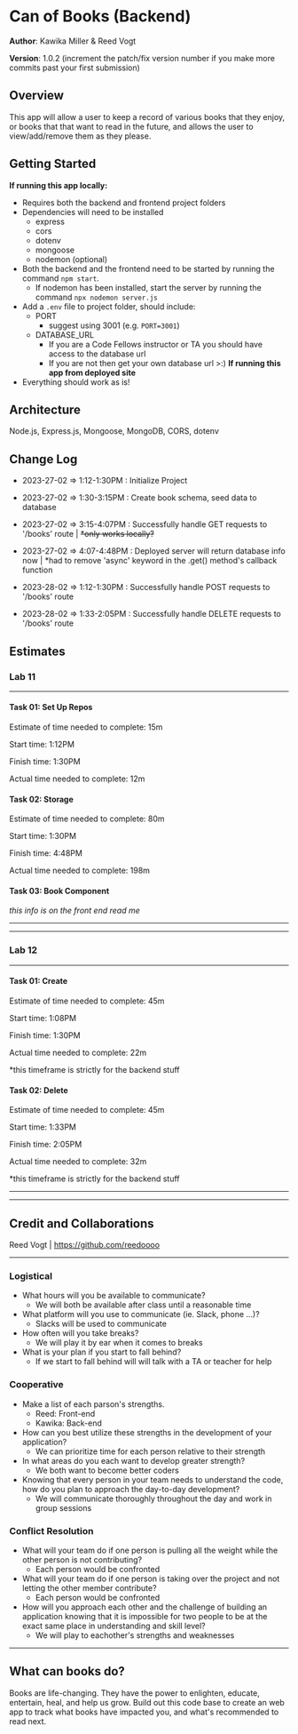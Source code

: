 # Can of Books (Backend)

**Author**: Kawika Miller & Reed Vogt

**Version**: 1.0.2 (increment the patch/fix version number if you make more commits past your first submission)

## Overview
This app will allow a user to keep a record of various books that they enjoy, or books that that want to read in the future, and allows the user to view/add/remove them as they please. 

## Getting Started
**If running this app locally:**
  - Requires both the backend and frontend project folders
  - Dependencies will need to be installed
    - express
    - cors
    - dotenv
    - mongoose
    - nodemon (optional) 
  - Both the backend and the frontend need to be started by running the command `npm start`.
    - If nodemon has been installed, start the server by running the command `npx nodemon server.js`
  - Add a `.env` file to project folder, should include:
    - PORT
      - suggest using 3001 (e.g. `PORT=3001`)
    - DATABASE_URL
      - If you are a Code Fellows instructor or TA you should have access to the database url
      - If you are not then get your own database url >:)
**If running this app from deployed site**
- Everything should work as is!

## Architecture
Node.js, Express.js, Mongoose, MongoDB, CORS, dotenv

## Change Log
- 2023-27-02 => 1:12-1:30PM : Initialize Project 

- 2023-27-02 => 1:30-3:15PM : Create book schema, seed data to database

- 2023-27-02 => 3:15-4:07PM : Successfully handle GET requests to '/books' route | ~~*only works locally?~~

- 2023-27-02 => 4:07-4:48PM : Deployed server will return database info now | *had to remove 'async' keyword in the .get() method's callback function

- 2023-28-02 => 1:12-1:30PM : Successfully handle POST requests to '/books' route

- 2023-28-02 => 1:33-2:05PM : Successfully handle DELETE requests to '/books' route


## Estimates

### Lab 11
---

#### **Task 01: Set Up Repos**

Estimate of time needed to complete: 15m

Start time: 1:12PM

Finish time: 1:30PM

Actual time needed to complete: 12m

#### **Task 02: Storage**

Estimate of time needed to complete: 80m

Start time: 1:30PM

Finish time: 4:48PM

Actual time needed to complete: 198m

#### **Task 03: Book Component**

*this info is on the front end read me*

---
---

### Lab 12
---

#### **Task 01: Create**

Estimate of time needed to complete: 45m

Start time: 1:08PM

Finish time: 1:30PM

Actual time needed to complete: 22m

*this timeframe is strictly for the backend stuff

#### **Task 02: Delete**

Estimate of time needed to complete: 45m

Start time: 1:33PM

Finish time: 2:05PM

Actual time needed to complete: 32m

*this timeframe is strictly for the backend stuff

---
---

## Credit and Collaborations
Reed Vogt | https://github.com/reedoooo

---

### Logistical

- What hours will you be available to communicate?
  - We will both be available after class until a reasonable time
- What platform will you use to communicate (ie. Slack, phone ...)?
  - Slacks will be used to communicate
- How often will you take breaks?
  - We will play it by ear when it comes to breaks
- What is your plan if you start to fall behind?
  - If we start to fall behind will will talk with a TA or teacher for help

### Cooperative

- Make a list of each parson's strengths.
  - Reed: Front-end
  - Kawika: Back-end
- How can you best utilize these strengths in the development of your application?
  - We can prioritize time for each person relative to their strength
- In what areas do you each want to develop greater strength?
  - We both want to become better coders
- Knowing that every person in your team needs to understand the code, how do you plan to approach the day-to-day development?
  - We will communicate thoroughly throughout the day and work in group sessions

### Conflict Resolution

- What will your team do if one person is pulling all the weight while the other person is not contributing?
  - Each person would be confronted
- What will your team do if one person is taking over the project and not letting the other member contribute?
  - Each person would be confronted
- How will you approach each other and the challenge of building an application knowing that it is impossible for two people to be at the exact same place in understanding and skill level?
  - We will play to eachother's strengths and weaknesses

---

## What can books do?

Books are life-changing. They have the power to enlighten, educate, entertain, heal, and help us grow. Build out this code base to create an web app to track what books have impacted you, and what's recommended to read next.

